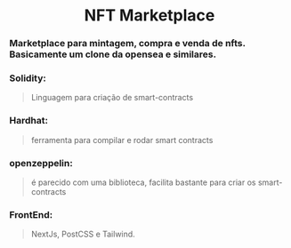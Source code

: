 <div align="center" color="black">
    <h1>NFT Marketplace</h1>
</div>

### Marketplace para mintagem, compra e venda de nfts. Basicamente um clone da opensea e similares.

### Solidity:
> Linguagem para criação de smart-contracts
### Hardhat:
> ferramenta para compilar e rodar smart contracts
### openzeppelin:
> é parecido com uma biblioteca, facilita bastante para criar os smart-contracts

### FrontEnd:
> NextJs, PostCSS e Tailwind.